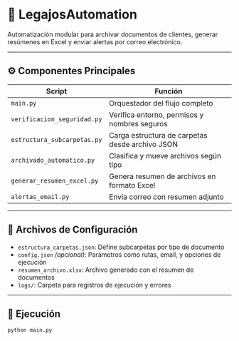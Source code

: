 # 📁 LegajosAutomation

Automatización modular para archivar documentos de clientes, generar resúmenes en Excel y enviar alertas por correo electrónico.

---

## ⚙️ Componentes Principales

| Script                      | Función                                                                 |
|----------------------------|-------------------------------------------------------------------------|
| `main.py`                  | Orquestador del flujo completo                                          |
| `verificacion_seguridad.py`| Verifica entorno, permisos y nombres seguros                            |
| `estructura_subcarpetas.py`| Carga estructura de carpetas desde archivo JSON                         |
| `archivado_automatico.py`  | Clasifica y mueve archivos según tipo                                   |
| `generar_resumen_excel.py` | Genera resumen de archivos en formato Excel                             |
| `alertas_email.py`         | Envía correo con resumen adjunto                                        |

---

## 🧩 Archivos de Configuración

- `estructura_carpetas.json`: Define subcarpetas por tipo de documento
- `config.json` *(opcional)*: Parámetros como rutas, email, y opciones de ejecución
- `resumen_archivo.xlsx`: Archivo generado con el resumen de documentos
- `logs/`: Carpeta para registros de ejecución y errores

---

## 🚀 Ejecución

```bash
python main.py